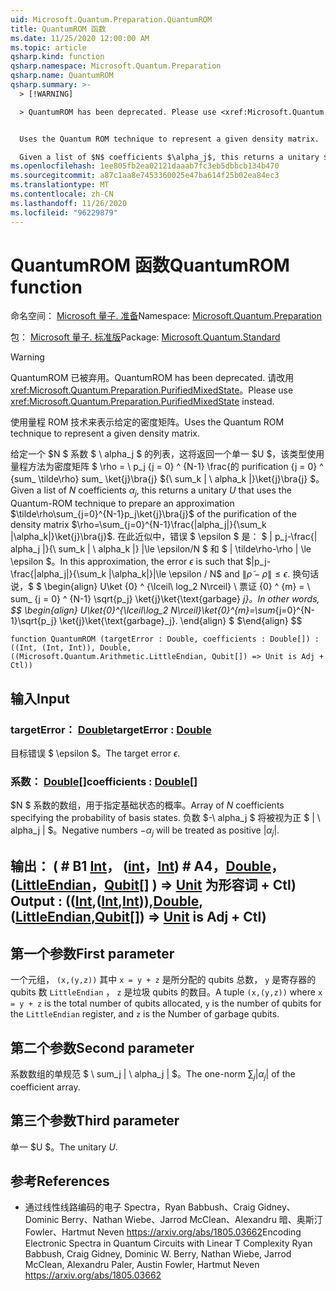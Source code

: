 ```yaml
---
uid: Microsoft.Quantum.Preparation.QuantumROM
title: QuantumROM 函数
ms.date: 11/25/2020 12:00:00 AM
ms.topic: article
qsharp.kind: function
qsharp.namespace: Microsoft.Quantum.Preparation
qsharp.name: QuantumROM
qsharp.summary: >-
  > [!WARNING]

  > QuantumROM has been deprecated. Please use <xref:Microsoft.Quantum.Preparation.PurifiedMixedState> instead.


  Uses the Quantum ROM technique to represent a given density matrix.

  Given a list of $N$ coefficients $\alpha_j$, this returns a unitary $U$ that uses the Quantum-ROM technique to prepare an approximation  $\tilde\rho\sum_{j=0}^{N-1}p_j\ket{j}\bra{j}$ of the purification of the density matrix $\rho=\sum_{j=0}^{N-1}\frac{|alpha_j|}{\sum_k |\alpha_k|}\ket{j}\bra{j}$. In this approximation, the error $\epsilon$ is such that $|p_j-\frac{|alpha_j|}{\sum_k |\alpha_k|}|\le \epsilon / N$ and $\|\tilde\rho - \rho\| \le \epsilon$. In other words, $$ \begin{align} U\ket{0}^{\lceil\log_2 N\rceil}\ket{0}^{m}=\sum_{j=0}^{N-1}\sqrt{p_j} \ket{j}\ket{\text{garbage}_j}. \end{align} $$
ms.openlocfilehash: 1ee805fb2ea02121daaab7fc3eb5dbbcb134b470
ms.sourcegitcommit: a87c1aa8e7453360025e47ba614f25b02ea84ec3
ms.translationtype: MT
ms.contentlocale: zh-CN
ms.lasthandoff: 11/26/2020
ms.locfileid: "96229879"
---
```

# <a name="quantumrom-function"></a><span data-ttu-id="3cbcd-102">QuantumROM 函数</span><span class="sxs-lookup"><span data-stu-id="3cbcd-102">QuantumROM function</span></span>

<span data-ttu-id="3cbcd-103">命名空间： [Microsoft 量子. 准备](xref:Microsoft.Quantum.Preparation)</span><span class="sxs-lookup"><span data-stu-id="3cbcd-103">Namespace: [Microsoft.Quantum.Preparation](xref:Microsoft.Quantum.Preparation)</span></span>

<span data-ttu-id="3cbcd-104">包： [Microsoft 量子. 标准版](https://nuget.org/packages/Microsoft.Quantum.Standard)</span><span class="sxs-lookup"><span data-stu-id="3cbcd-104">Package: [Microsoft.Quantum.Standard](https://nuget.org/packages/Microsoft.Quantum.Standard)</span></span>


> [!WARNING]
> <span data-ttu-id="3cbcd-105">QuantumROM 已被弃用。</span><span class="sxs-lookup"><span data-stu-id="3cbcd-105">QuantumROM has been deprecated.</span></span> <span data-ttu-id="3cbcd-106">请改用 <xref:Microsoft.Quantum.Preparation.PurifiedMixedState>。</span><span class="sxs-lookup"><span data-stu-id="3cbcd-106">Please use <xref:Microsoft.Quantum.Preparation.PurifiedMixedState> instead.</span></span>

<span data-ttu-id="3cbcd-107">使用量程 ROM 技术来表示给定的密度矩阵。</span><span class="sxs-lookup"><span data-stu-id="3cbcd-107">Uses the Quantum ROM technique to represent a given density matrix.</span></span>

<span data-ttu-id="3cbcd-108">给定一个 $N $ 系数 $ \ alpha_j $ 的列表，这将返回一个单一 $U $，该类型使用量程方法为密度矩阵 $ \rho = \ p_j {j = 0} ^ {N-1} \frac{的 purification {j = 0} ^ {sum_ \tilde\rho\} sum_ \ket{j}\bra{j} ${\ sum_k | \ alpha_k |}\ket{j}\bra{j} $。</span><span class="sxs-lookup"><span data-stu-id="3cbcd-108">Given a list of $N$ coefficients $\alpha_j$, this returns a unitary $U$ that uses the Quantum-ROM technique to prepare an approximation  $\tilde\rho\sum_{j=0}^{N-1}p_j\ket{j}\bra{j}$ of the purification of the density matrix $\rho=\sum_{j=0}^{N-1}\frac{|alpha_j|}{\sum_k |\alpha_k|}\ket{j}\bra{j}$.</span></span> <span data-ttu-id="3cbcd-109">在此近似中，错误 $ \epsilon $ 是： $ | p_j-\frac{| alpha_j |}{\ sum_k | \ alpha_k |} |\le \epsilon/N $ 和 $ \| \tilde\rho-\rho \| \le \epsilon $。</span><span class="sxs-lookup"><span data-stu-id="3cbcd-109">In this approximation, the error $\epsilon$ is such that $|p_j-\frac{|alpha_j|}{\sum_k |\alpha_k|}|\le \epsilon / N$ and $\|\tilde\rho - \rho\| \le \epsilon$.</span></span> <span data-ttu-id="3cbcd-110">换句话说，$ $ \begin{align} U\ket {0} ^ {\lceil\ log_2 N\rceil} \ 票证 {0} ^ {m} = \ sum_ {j = 0} ^ {N-1} \sqrt{p_j} \ket{j}\ket{\text{garbage} _j}。</span><span class="sxs-lookup"><span data-stu-id="3cbcd-110">In other words, $$ \begin{align} U\ket{0}^{\lceil\log_2 N\rceil}\ket{0}^{m}=\sum_{j=0}^{N-1}\sqrt{p_j} \ket{j}\ket{\text{garbage}_j}.</span></span>
<span data-ttu-id="3cbcd-111">\end{align} $ $</span><span class="sxs-lookup"><span data-stu-id="3cbcd-111">\end{align} $$</span></span>

```qsharp
function QuantumROM (targetError : Double, coefficients : Double[]) : ((Int, (Int, Int)), Double, ((Microsoft.Quantum.Arithmetic.LittleEndian, Qubit[]) => Unit is Adj + Ctl))
```


## <a name="input"></a><span data-ttu-id="3cbcd-112">输入</span><span class="sxs-lookup"><span data-stu-id="3cbcd-112">Input</span></span>

### <a name="targeterror--double"></a><span data-ttu-id="3cbcd-113">targetError： [Double](xref:microsoft.quantum.lang-ref.double)</span><span class="sxs-lookup"><span data-stu-id="3cbcd-113">targetError : [Double](xref:microsoft.quantum.lang-ref.double)</span></span>

<span data-ttu-id="3cbcd-114">目标错误 $ \epsilon $。</span><span class="sxs-lookup"><span data-stu-id="3cbcd-114">The target error $\epsilon$.</span></span>


### <a name="coefficients--double"></a><span data-ttu-id="3cbcd-115">系数： [Double](xref:microsoft.quantum.lang-ref.double)[]</span><span class="sxs-lookup"><span data-stu-id="3cbcd-115">coefficients : [Double](xref:microsoft.quantum.lang-ref.double)[]</span></span>

<span data-ttu-id="3cbcd-116">$N $ 系数的数组，用于指定基础状态的概率。</span><span class="sxs-lookup"><span data-stu-id="3cbcd-116">Array of $N$ coefficients specifying the probability of basis states.</span></span>
<span data-ttu-id="3cbcd-117">负数 $-\ alpha_j $ 将被视为正 $ | \ alpha_j | $。</span><span class="sxs-lookup"><span data-stu-id="3cbcd-117">Negative numbers $-\alpha_j$ will be treated as positive $|\alpha_j|$.</span></span>



## <a name="output--intintintdoublelittleendianqubit--unit--is-adj--ctl"></a><span data-ttu-id="3cbcd-118">输出： ( # B1 [Int](xref:microsoft.quantum.lang-ref.int)， ([int](xref:microsoft.quantum.lang-ref.int)，[Int](xref:microsoft.quantum.lang-ref.int)) # A4，[Double](xref:microsoft.quantum.lang-ref.double)， ([LittleEndian](xref:Microsoft.Quantum.Arithmetic.LittleEndian)，[Qubit](xref:microsoft.quantum.lang-ref.qubit)[] ) => [Unit](xref:microsoft.quantum.lang-ref.unit)  为形容词 + Ctl) </span><span class="sxs-lookup"><span data-stu-id="3cbcd-118">Output : (([Int](xref:microsoft.quantum.lang-ref.int),([Int](xref:microsoft.quantum.lang-ref.int),[Int](xref:microsoft.quantum.lang-ref.int))),[Double](xref:microsoft.quantum.lang-ref.double),([LittleEndian](xref:Microsoft.Quantum.Arithmetic.LittleEndian),[Qubit](xref:microsoft.quantum.lang-ref.qubit)[]) => [Unit](xref:microsoft.quantum.lang-ref.unit)  is Adj + Ctl)</span></span>

## <a name="first-parameter"></a><span data-ttu-id="3cbcd-119">第一个参数</span><span class="sxs-lookup"><span data-stu-id="3cbcd-119">First parameter</span></span>

<span data-ttu-id="3cbcd-120">一个元组， `(x,(y,z))` 其中 `x = y + z` 是所分配的 qubits 总数， `y` 是寄存器的 qubits 数 `LittleEndian` ， `z` 是垃圾 qubits 的数目。</span><span class="sxs-lookup"><span data-stu-id="3cbcd-120">A tuple `(x,(y,z))` where `x = y + z` is the total number of qubits allocated, `y` is the number of qubits for the `LittleEndian` register, and `z` is the Number of garbage qubits.</span></span>

## <a name="second-parameter"></a><span data-ttu-id="3cbcd-121">第二个参数</span><span class="sxs-lookup"><span data-stu-id="3cbcd-121">Second parameter</span></span>

<span data-ttu-id="3cbcd-122">系数数组的单规范 $ \ sum_j | \ alpha_j | $。</span><span class="sxs-lookup"><span data-stu-id="3cbcd-122">The one-norm $\sum_j |\alpha_j|$ of the coefficient array.</span></span>

## <a name="third-parameter"></a><span data-ttu-id="3cbcd-123">第三个参数</span><span class="sxs-lookup"><span data-stu-id="3cbcd-123">Third parameter</span></span>

<span data-ttu-id="3cbcd-124">单一 $U $。</span><span class="sxs-lookup"><span data-stu-id="3cbcd-124">The unitary $U$.</span></span>

## <a name="references"></a><span data-ttu-id="3cbcd-125">参考</span><span class="sxs-lookup"><span data-stu-id="3cbcd-125">References</span></span>

- <span data-ttu-id="3cbcd-126">通过线性线路编码的电子 Spectra，Ryan Babbush、Craig Gidney、Dominic Berry、Nathan Wiebe、Jarrod McClean、Alexandru 暗、奥斯汀 Fowler、Hartmut Neven https://arxiv.org/abs/1805.03662</span><span class="sxs-lookup"><span data-stu-id="3cbcd-126">Encoding Electronic Spectra in Quantum Circuits with Linear T Complexity Ryan Babbush, Craig Gidney, Dominic W. Berry, Nathan Wiebe, Jarrod McClean, Alexandru Paler, Austin Fowler, Hartmut Neven https://arxiv.org/abs/1805.03662</span></span>